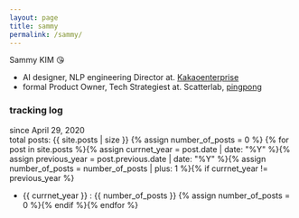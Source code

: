 ```yaml
---
layout: page
title: sammy
permalink: /sammy/
---
```

Sammy KIM :kissing_heart:  
- AI designer, NLP engineering Director at. [Kakaoenterprise](https://www.kakaoenterprise.com/)  
- formal Product Owner, Tech Strategiest at. Scatterlab, [pingpong](https://pingpong.us/)  


### tracking log
since April 29, 2020  
total posts: {{ site.posts | size }}
{% assign number_of_posts = 0 %} {% for post in site.posts %}{% assign currnet_year = post.date | date: "%Y" %}{% assign previous_year = post.previous.date | date: "%Y" %}{% assign number_of_posts = number_of_posts | plus: 1 %}{% if currnet_year != previous_year %}
- {{ currnet_year }} : {{ number_of_posts }} {% assign number_of_posts = 0 %}{% endif %}{% endfor %}
